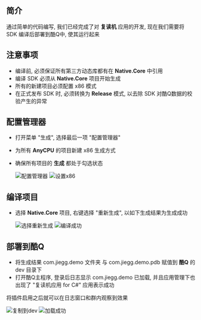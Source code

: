 ## 简介

通过简单的代码编写, 我们已经完成了对 **复读机** 应用的开发, 现在我们需要将 SDK 编译后部署到酷Q中, 使其运行起来

## 注意事项

* 编译前, 必须保证所有第三方动态库都有在 **Native.Core** 中引用
* 编译 SDK 必须从 **Native.Core** 项目开始生成
* 所有的新建项目必须配置 x86 模式
* 在正式发布 SDK 时, 必须转换为 **Release** 模式, 以去除 SDK 对酷Q数据的校验产生的异常

## 配置管理器

* 打开菜单 "生成", 选择最后一项 "配置管理器"
* 为所有 **AnyCPU** 的项目新建 x86 生成方式
* 确保所有项目的 **生成** 都处于勾选状态

    ![配置管理器](https://jie2gg.github.io/Image/Native.Framework/Native_SelectConfigManager.png)
    ![设置x86](https://jie2gg.github.io/Image/Native.Framework/Native_CreateX86Platform.png)

## 编译项目

* 选择 **Native.Core** 项目, 右键选择 "重新生成", 以如下生成结果为生成成功

    ![选择重新生成](https://jie2gg.github.io/Image/Native.Framework/Native_SelectCompile.png)
    ![编译成功](https://jie2gg.github.io/Image/Native.Framework/Native_Compile.png)

## 部署到酷Q

* 将生成结果 com.jiegg.demo 文件夹 与 com.jiegg.demo.pdb 赋值到 **酷Q** 的 dev 目录下
* 打开酷Q主程序, 登录后日志显示 com.jiegg.demo 已加载, 并且应用管理下也出现了 "复读机应用 for C#" 应用表示成功

将插件启用之后就可以在日志窗口和群内观察到效果

![复制到dev](https://jie2gg.github.io/Image/Native.Framework/Native_CopyToDev.png)
![加载成功](https://jie2gg.github.io/Image/Native.Framework/Native_PluginList.png)